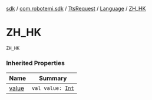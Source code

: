 [sdk](../../../index.md) / [com.robotemi.sdk](../../index.md) / [TtsRequest](../index.md) / [Language](index.md) / [ZH_HK](./-z-h_-h-k.md)

# ZH_HK

`ZH_HK`

### Inherited Properties

| Name | Summary |
|---|---|
| [value](value.md) | `val value: `[`Int`](https://kotlinlang.org/api/latest/jvm/stdlib/kotlin/-int/index.html) |
